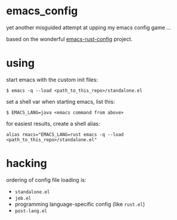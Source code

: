 # emacs_config
yet another misguided attempt at upping my emacs config game ...

based on the wonderful [emacs-rust-config](https://github.com/rksm/emacs-rust-config) project.

# using

start emacs with the custom init files:

```
$ emacs -q --load <path_to_this_repo>/standalone.el
```

set a shell var when starting emacs, list this:

```
$ EMACS_LANG=java <emacs command from above>
```

for easiest results, create a shell alias:

```
alias rmacs="EMACS_LANG=rust emacs -q --load <path_to_this_repo>/standalone.el"
```

# hacking

ordering of config file loading is:

- `standalone.el`
- `jeb.el`
- programming language-specific config (like `rust.el`)
- `post-lang.el`
